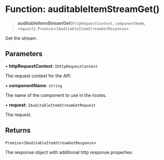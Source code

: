 # Function: auditableItemStreamGet()

> **auditableItemStreamGet**(`httpRequestContext`, `componentName`, `request`): `Promise`\<`IAuditableItemStreamGetResponse`\>

Get the stream.

## Parameters

• **httpRequestContext**: `IHttpRequestContext`

The request context for the API.

• **componentName**: `string`

The name of the component to use in the routes.

• **request**: `IAuditableItemStreamGetRequest`

The request.

## Returns

`Promise`\<`IAuditableItemStreamGetResponse`\>

The response object with additional http response properties.
